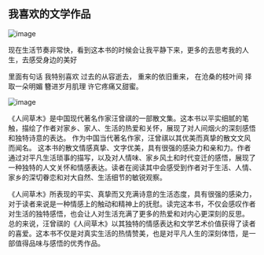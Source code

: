 ## 我喜欢的文学作品

![image](https://github.com/linyiyiyiyiyiyi/-./assets/151651525/aac6f519-9215-4965-aacd-1dbf28cf6686)


现在生活节奏非常快，看到这本书的时候会让我平静下来，更多的去思考我的人生，去感受身边的美好

里面有句话 我特别喜欢
过去的从容逝去，
重来的依旧重来，
在沧桑的枝叶间
择取一朵明媚
簪进岁月肌理
许它疼痛又甜蜜。

![image](https://github.com/linyiyiyiyiyiyi/-./assets/151651525/a477d463-ba54-4493-9fab-630b4b692b73)

《人间草木》是中国现代著名作家汪曾祺的一部散文集。这本书以平实细腻的笔触，描绘了作者对家乡、家人、生活的热爱和关怀，展现了对人间烟火的深刻感悟和独特诗意的表达。
作为中国当代著名作家，汪曾祺以其优美而真挚的散文文风而闻名。
这本书的散文情感真挚、文字优美，具有很强的感染力和亲和力。作者通过对平凡生活琐事的描写，以及对人情味、家乡风土和时代变迁的感悟，展现了一种独特的人文关怀和情感表达。读者在阅读其中会感受到作者对于生活、人情、家乡的深切眷恋和对大自然、生活细节的敏锐观察。

《人间草木》所表现的平实、真挚而又充满诗意的生活态度，具有很强的感染力，对于读者来说是一种情感上的触动和精神上的抚慰。读完这本书，不仅会感叹作者对生活的独特感悟，也会让人对生活充满了更多的热爱和对内心更深刻的反思。
总的来说，汪曾祺的《人间草木》以其独特的情感表达和文学艺术价值获得了读者的喜爱。这本书不仅是对真实生活的热情赞美，也是对平凡人生的深刻体悟，是一部值得品味与感悟的优秀作品。

